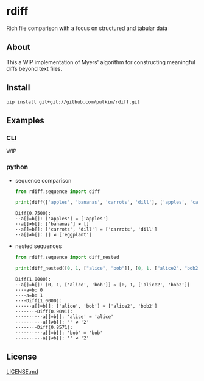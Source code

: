# rdiff

Rich file comparison with a focus on structured and tabular data

About
-----

This a WIP implementation of Myers' algorithm for constructing meaningful diffs beyond text files.

Install
-------

```commandline
pip install git+git://github.com/pulkin/rdiff.git
```

Examples
--------

### CLI

WIP

### python

- sequence comparison
  ```python
  from rdiff.sequence import diff
  
  print(diff(['apples', 'bananas', 'carrots', 'dill'], ['apples', 'carrots', 'dill', 'eggplant']).to_string())
  ```
  
  ```text
  Diff(0.7500):
  ··a[]=b[]: ['apples'] = ['apples']
  ··a[]≠b[]: ['bananas'] ≠ []
  ··a[]=b[]: ['carrots', 'dill'] = ['carrots', 'dill']
  ··a[]≠b[]: [] ≠ ['eggplant']
  ```

- nested sequences
  ```python
  from rdiff.sequence import diff_nested

  print(diff_nested([0, 1, ["alice", "bob"]], [0, 1, ["alice2", "bob2"]]).to_string())
  ```
  
  ```text
  Diff(1.0000):
  ··a[]≈b[]: [0, 1, ['alice', 'bob']] ≈ [0, 1, ['alice2', 'bob2']]
  ····a=b: 0
  ····a=b: 1
  ····Diff(1.0000):
  ······a[]≈b[]: ['alice', 'bob'] ≈ ['alice2', 'bob2']
  ········Diff(0.9091):
  ··········a[]=b[]: 'alice' = 'alice'
  ··········a[]≠b[]: '' ≠ '2'
  ········Diff(0.8571):
  ··········a[]=b[]: 'bob' = 'bob'
  ··········a[]≠b[]: '' ≠ '2'
  ```

License
-------

[LICENSE.md](LICENSE.md)

